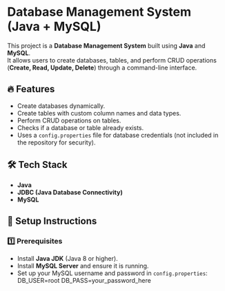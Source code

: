 # Database Management System (Java + MySQL)

This project is a **Database Management System** built using **Java** and **MySQL**.  
It allows users to create databases, tables, and perform CRUD operations (**Create, Read, Update, Delete**) through a command-line interface.

## 🔥 Features
- Create databases dynamically.
- Create tables with custom column names and data types.
- Perform CRUD operations on tables.
- Checks if a database or table already exists.
- Uses a `config.properties` file for database credentials (not included in the repository for security).

## 🛠️ Tech Stack
- **Java**
- **JDBC (Java Database Connectivity)**
- **MySQL**

## 🚀 Setup Instructions

### 1️⃣ Prerequisites
- Install **Java JDK** (Java 8 or higher).
- Install **MySQL Server** and ensure it is running.
- Set up your MySQL username and password in `config.properties`:
DB_USER=root
DB_PASS=your_password_here

